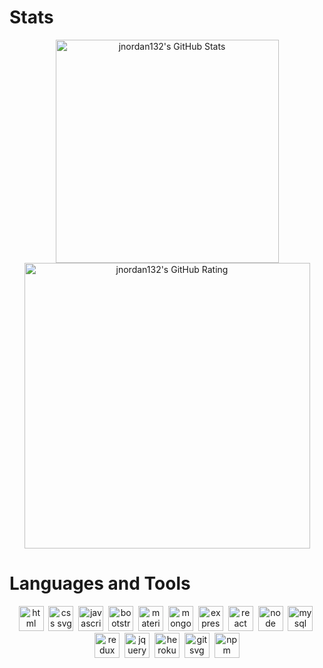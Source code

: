 <link rel="stylesheet" href="https://cdn.jsdelivr.net/gh/devicons/devicon@latest/devicon.min.css">
<link rel="stylesheet" href="devicon.min.css">

# Stats

<div style="text-align: center">
    <img alt="jnordan132's GitHub Stats" src="https://github-readme-stats.vercel.app/api/top-langs/?username=jnordan132&layout=compact" width="357">
    <img alt="jnordan132's GitHub Rating" src="https://github-readme-stats.vercel.app/api?username=jnordan132&hide=contribs&theme=default" width="457"> 
</div>

# Languages and Tools

<div style="text-align: center">
<img
                alt="html svg"
                src="https://cdn.jsdelivr.net/gh/devicons/devicon/icons/html5/html5-original-wordmark.svg" width="40px"
              />&nbsp;
  <img
                alt="css svg"
                src="https://cdn.jsdelivr.net/gh/devicons/devicon/icons/css3/css3-original-wordmark.svg"
                width="40px"
              />&nbsp;
  <img
                alt="javascript svg"
                src="https://cdn.jsdelivr.net/gh/devicons/devicon/icons/javascript/javascript-original.svg"
                width="40px"
              />&nbsp;
  <img
                alt="bootstrap svg"
                src="https://cdn.jsdelivr.net/gh/devicons/devicon/icons/bootstrap/bootstrap-original.svg"
                width="40px"
              />&nbsp;
  <img
                alt="materialui svg"
                src="https://cdn.jsdelivr.net/gh/devicons/devicon/icons/materialui/materialui-original.svg"
                width="40px"
              />&nbsp;
 <img
                alt="mongodb svg"
                src="https://cdn.jsdelivr.net/gh/devicons/devicon/icons/mongodb/mongodb-original-wordmark.svg"
                width="40px"
              />&nbsp;
  <img
                alt="express svg"
                src="https://cdn.jsdelivr.net/gh/devicons/devicon/icons/express/express-original-wordmark.svg"
                width="40px"
              />&nbsp;
  <img
                alt="react svg"
                src="https://cdn.jsdelivr.net/gh/devicons/devicon/icons/react/react-original-wordmark.svg"
                width="40px"
              />&nbsp;
  <img
                alt="node svg"
                src="https://cdn.jsdelivr.net/gh/devicons/devicon/icons/nodejs/nodejs-original-wordmark.svg"
                width="40px"
              />&nbsp;
  <img
                alt="mysql svg"
                src="https://cdn.jsdelivr.net/gh/devicons/devicon/icons/mysql/mysql-original-wordmark.svg"
                width="40px"
              />&nbsp;
  <img
                alt="redux svg"
                src="https://cdn.jsdelivr.net/gh/devicons/devicon/icons/redux/redux-original.svg"
                width="40px"
              />&nbsp;
              <img
                alt="jquery svg"
                src="https://cdn.jsdelivr.net/gh/devicons/devicon/icons/jquery/jquery-original-wordmark.svg"
                width="40px"
              />&nbsp;
              <img
                alt="heroku svg"
                src="https://cdn.jsdelivr.net/gh/devicons/devicon/icons/heroku/heroku-plain-wordmark.svg"
                width="40px"
              />&nbsp;
              <img
                alt="git svg"
                src="https://cdn.jsdelivr.net/gh/devicons/devicon/icons/git/git-original-wordmark.svg"
                width="40px"
              />&nbsp;
              <img
                alt="npm svg"
                src="https://cdn.jsdelivr.net/gh/devicons/devicon/icons/npm/npm-original-wordmark.svg"
                width="40px"
              />
</div>
